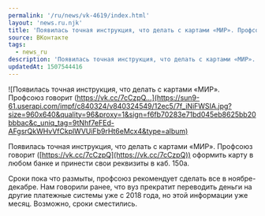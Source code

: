 ```yaml
---
permalink: '/ru/news/vk-4619/index.html'
layout: 'news.ru.njk'
title: 'Появилась точная инструкция, что делать с картами «МИР». Профсоюз говорит (https://vk.cc/7cCzpQ'
source: ВКонтакте
tags:
  - news_ru
description: 'Появилась точная инструкция, что делать с картами «МИР». Профсоюз говорит (https://vk.cc/7cCzpQ…'
updatedAt: 1507544416
---
```

![Появилась точная инструкция, что делать с картами «МИР». Профсоюз говорит (https://vk.cc/7cCzpQ…](https://sun9-61.userapi.com/impf/c840324/v840324549/12ec5/7f_iNiFWSIA.jpg?size=960x640&quality=96&proxy=1&sign=f6fb70283e71bd045eb8625bb20bbbac&c_uniq_tag=9tNhf7eFEd-AFgsrQkWHvVfCkplWVUiFb9rHt6eMcx4&type=album)

Появилась точная инструкция, что делать с картами «МИР». Профсоюз говорит ([https://vk.cc/7cCzpQ](https://vk.cc/7cCzpQ)) оформить карту в любом банке и принести свои реквизиты в каб. 150а.

Сроки пока что размыты, профсоюз рекомендует сделать все в ноябре-декабре. Нам говорили ранее, что вуз прекратит переводить деньги на другие платежные системы уже с 2018 года, но этой информации уже месяц. Возможно, сроки сместились.
